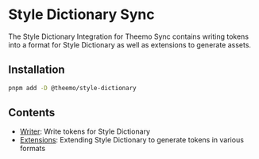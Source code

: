 # Style Dictionary Sync

The Style Dictionary Integration for Theemo Sync contains writing tokens into a
format for Style Dictionary as well as extensions to generate assets.

## Installation

```sh
pnpm add -D @theemo/style-dictionary
```

## Contents

- [Writer](./writer.md): Write tokens for Style Dictionary
- [Extensions](./extensions.md): Extending Style Dictionary to generate tokens
  in various formats
